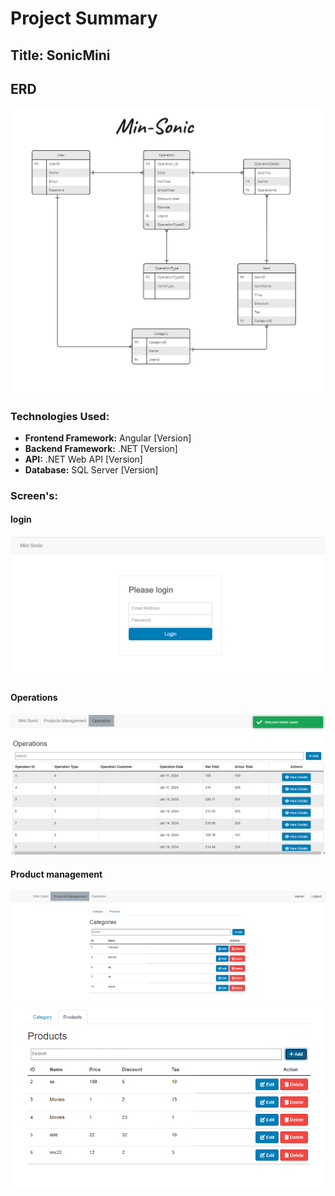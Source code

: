 
# Project Summary

## Title: SonicMini

## ERD
![Project ERD Image](ERD-Mini-Soni.jpg)

### Technologies Used:
- **Frontend Framework:** Angular [Version]
- **Backend Framework:** .NET [Version]
- **API:** .NET Web API [Version]
- **Database:** SQL Server [Version]

### Screen's:
#### login
![Project ERD Image](src/assets/login.png)

#### Operations
![Project ERD Image](src/assets/Operation.png)

#### Product management 
![Project ERD Image](src/assets/Category.png)
![Project ERD Image](src/assets/Products.png)
